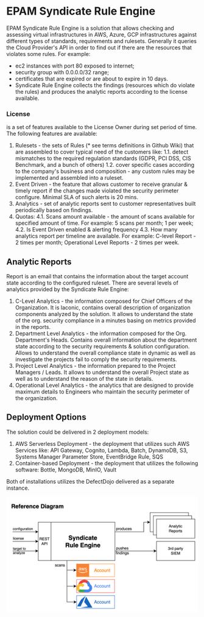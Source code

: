 # EPAM Syndicate Rule Engine

EPAM Syndicate Rule Engine is a solution that allows checking and assessing virtual infrastructures in AWS, Azure, GCP infrastructures
against different types of standards, requirements and rulesets. Generally it queries the Cloud Provider's API in order to find out if there are
the resources that violates some rules. 
For example: 
- ec2 instances with port 80 exposed to internet; 
- security group with 0.0.0.0/32 range; 
- certificates that are expired or are about to expire in 10 days.
- Syndicate Rule Engine collects the findings (resources which do violate the rules) and produces the analytic reports according to the license available. 

### License
is a set of features available to the License Owner during set period of time.
The following features are available: 
1. Rulesets - the sets of Rules (* <TBD> see terms definitions in Github Wiki) that are assembled to cover typical need of the customers like: 
	1.1. detect mismatches to the required regulation standards (GDPR, PCI DSS, CIS Benchmark, and a bunch of others)
	1.2. cover specific cases according to the company's business and composition - any custom rules may be implemented 
		and assembled into a ruleset.
2. Event Driven - the feature that allows customer to receive granular & timely report if the changes made violated the security perimeter configure. 
Minimal SLA of such alerts is 20 mins.
3. Analytics - set of analytic reports sent to customer representatives built periodically based on findings.
4. Quotas:
	4.1. Scans amount available - the amount of scans available for specified amount of time. For example: 5 scans per month; 1 per week;
	4.2. Is Event Driven enabled & alerting frequency
	4.3. How many analytics report per timeline are available.
			For example: C-level Report - 2 times per month; Operational Level Reports - 2 times per week.

## Analytic Reports
Report is an email that contains the information about the target account state according to the configured ruleset. 
There are several levels of analytics provided by the Syndicate Rule Engine: 
1. C-Level Analytics - the information composed for Chief Officers of the Organization. 
	It is laconic, contains overall description of organization components analyzed by the solution. 
	It allows to understand the state of the org. security compliance in a minutes basing on metrics provided in the reports. 
2. Department Level Analytics - the information composed for the Org. Department's Heads. 
	Contains overall information about the department state according to the security requirements & solution configuration. 
	Allows to understand the overall compliance state in dynamic as well as investigate the projects fail to comply the security requirements.
3. Project Level Analytics - the information prepared to the Project Managers / Leads. It allows to understand the overall Project state as 
	well as to understand the reason of the state in details. 
4. Operational Level Analytics - the analytics that are designed to provide maximum details to Engineers who maintain the security perimeter of the
	organization. 

## Deployment Options
The solution could be delivered in 2 deployment models: 
1. AWS Serverless Deployment - the deployment that utilizes such AWS Services like: 
	API Gateway, Cognito, Lambda, Batch, DynamoDB, S3, Systems Manager Parameter Store, EventBridge Rule, SQS
2. Container-based Deployment - the deployment that utilizes the following software:
	Bottle, MongoDB, MinIO, Vault

Both of installations utilizes the DefectDojo delivered as a separate instance.

![Reference Diagram](./assets/reference_diagram.png)